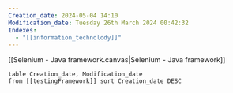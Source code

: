 ```yaml
---
Creation_date: 2024-05-04 14:10
Modification_date: Tuesday 26th March 2024 00:42:32
Indexes:
  - "[[information_technolody]]"
---
```


[[Selenium - Java framework.canvas|Selenium - Java framework]]
```dataview
table Creation_date, Modification_date
from [[testingFramework]] sort Creation_date DESC
```
